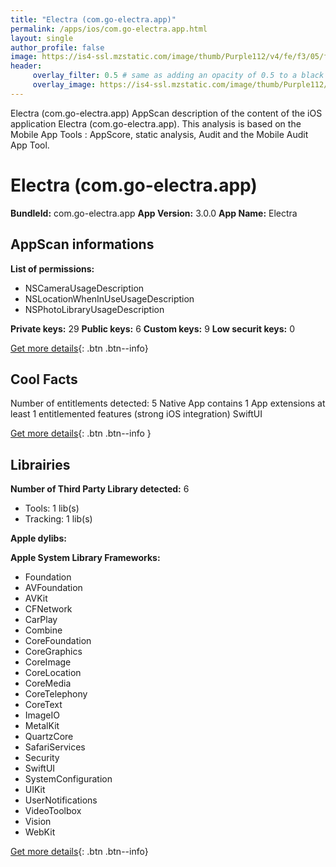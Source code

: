 ```yaml
---
title: "Electra (com.go-electra.app)"
permalink: /apps/ios/com.go-electra.app.html
layout: single
author_profile: false
image: https://is4-ssl.mzstatic.com/image/thumb/Purple112/v4/fe/f3/05/fef30528-107c-594e-4d99-818740caae45/AppIcon-1x_U007emarketing-0-10-0-85-220.png/512x512bb.jpg
header: 
     overlay_filter: 0.5 # same as adding an opacity of 0.5 to a black background
     overlay_image: https://is4-ssl.mzstatic.com/image/thumb/Purple112/v4/fe/f3/05/fef30528-107c-594e-4d99-818740caae45/AppIcon-1x_U007emarketing-0-10-0-85-220.png/512x512bb.jpg
---
```

Electra (com.go-electra.app) AppScan description of the content of the iOS application Electra (com.go-electra.app). This analysis is based on the Mobile App Tools : AppScore, static analysis, Audit and the Mobile Audit App Tool.

# Electra (com.go-electra.app)

**BundleId:** com.go-electra.app
**App Version:** 3.0.0
**App Name:** Electra


## AppScan informations 

**List of permissions:** 
- NSCameraUsageDescription
- NSLocationWhenInUseUsageDescription
- NSPhotoLibraryUsageDescription
  
  
**Private keys:** 29
**Public keys:** 6
**Custom keys:** 9
**Low securit keys:** 0
  
[Get more details](/pricing.html){: .btn .btn--info}

## Cool Facts

Number of entitlements detected: 5
Native App
contains 1 App extensions
at least 1 entitlemented features (strong iOS integration)
SwiftUI
  
[Get more details](/pricing.html){: .btn .btn--info }

## Librairies 
**Number of Third Party Library detected:** 6
- Tools: 1 lib(s)
- Tracking: 1 lib(s)


**Apple dylibs:**


**Apple System Library Frameworks:**
- Foundation
- AVFoundation
- AVKit
- CFNetwork
- CarPlay
- Combine
- CoreFoundation
- CoreGraphics
- CoreImage
- CoreLocation
- CoreMedia
- CoreTelephony
- CoreText
- ImageIO
- MetalKit
- QuartzCore
- SafariServices
- Security
- SwiftUI
- SystemConfiguration
- UIKit
- UserNotifications
- VideoToolbox
- Vision
- WebKit


  
[Get more details](/pricing.html){: .btn .btn--info}

